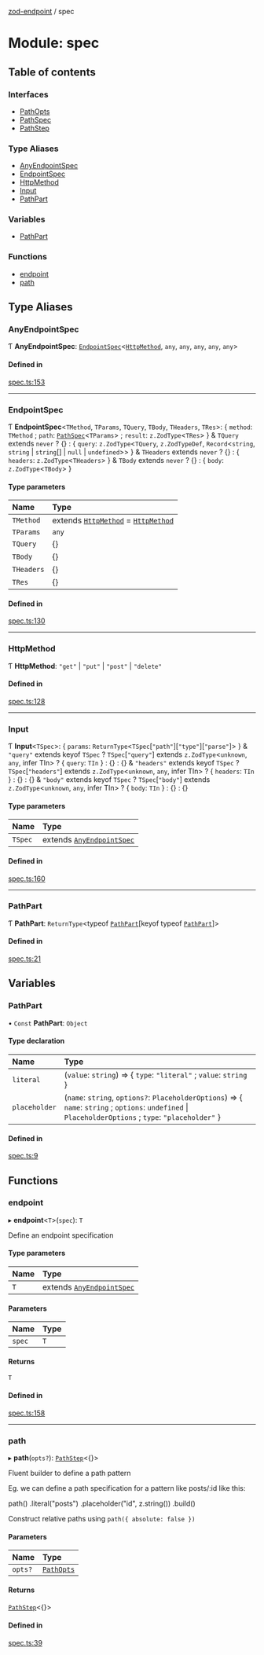 [zod-endpoint](../README.md) / spec

# Module: spec

## Table of contents

### Interfaces

- [PathOpts](../interfaces/spec.PathOpts.md)
- [PathSpec](../interfaces/spec.PathSpec.md)
- [PathStep](../interfaces/spec.PathStep.md)

### Type Aliases

- [AnyEndpointSpec](spec.md#anyendpointspec)
- [EndpointSpec](spec.md#endpointspec)
- [HttpMethod](spec.md#httpmethod)
- [Input](spec.md#input)
- [PathPart](spec.md#pathpart)

### Variables

- [PathPart](spec.md#pathpart-1)

### Functions

- [endpoint](spec.md#endpoint)
- [path](spec.md#path)

## Type Aliases

### AnyEndpointSpec

Ƭ **AnyEndpointSpec**: [`EndpointSpec`](spec.md#endpointspec)<[`HttpMethod`](spec.md#httpmethod), `any`, `any`, `any`, `any`, `any`\>

#### Defined in

[spec.ts:153](https://github.com/lorefnon/zod-endpoint/blob/3866358/src/spec.ts#L153)

___

### EndpointSpec

Ƭ **EndpointSpec**<`TMethod`, `TParams`, `TQuery`, `TBody`, `THeaders`, `TRes`\>: { `method`: `TMethod` ; `path`: [`PathSpec`](../interfaces/spec.PathSpec.md)<`TParams`\> ; `result`: `z.ZodType`<`TRes`\>  } & `TQuery` extends `never` ? {} : { `query`: `z.ZodType`<`TQuery`, `z.ZodTypeDef`, `Record`<`string`, `string` \| `string`[] \| ``null`` \| `undefined`\>\>  } & `THeaders` extends `never` ? {} : { `headers`: `z.ZodType`<`THeaders`\>  } & `TBody` extends `never` ? {} : { `body`: `z.ZodType`<`TBody`\>  }

#### Type parameters

| Name | Type |
| :------ | :------ |
| `TMethod` | extends [`HttpMethod`](spec.md#httpmethod) = [`HttpMethod`](spec.md#httpmethod) |
| `TParams` | `any` |
| `TQuery` | {} |
| `TBody` | {} |
| `THeaders` | {} |
| `TRes` | {} |

#### Defined in

[spec.ts:130](https://github.com/lorefnon/zod-endpoint/blob/3866358/src/spec.ts#L130)

___

### HttpMethod

Ƭ **HttpMethod**: ``"get"`` \| ``"put"`` \| ``"post"`` \| ``"delete"``

#### Defined in

[spec.ts:128](https://github.com/lorefnon/zod-endpoint/blob/3866358/src/spec.ts#L128)

___

### Input

Ƭ **Input**<`TSpec`\>: { `params`: `ReturnType`<`TSpec`[``"path"``][``"type"``][``"parse"``]\>  } & ``"query"`` extends keyof `TSpec` ? `TSpec`[``"query"``] extends `z.ZodType`<`unknown`, `any`, infer TIn\> ? { `query`: `TIn`  } : {} : {} & ``"headers"`` extends keyof `TSpec` ? `TSpec`[``"headers"``] extends `z.ZodType`<`unknown`, `any`, infer TIn\> ? { `headers`: `TIn`  } : {} : {} & ``"body"`` extends keyof `TSpec` ? `TSpec`[``"body"``] extends `z.ZodType`<`unknown`, `any`, infer TIn\> ? { `body`: `TIn`  } : {} : {}

#### Type parameters

| Name | Type |
| :------ | :------ |
| `TSpec` | extends [`AnyEndpointSpec`](spec.md#anyendpointspec) |

#### Defined in

[spec.ts:160](https://github.com/lorefnon/zod-endpoint/blob/3866358/src/spec.ts#L160)

___

### PathPart

Ƭ **PathPart**: `ReturnType`<typeof [`PathPart`](spec.md#pathpart-1)[keyof typeof [`PathPart`](spec.md#pathpart-1)]\>

#### Defined in

[spec.ts:21](https://github.com/lorefnon/zod-endpoint/blob/3866358/src/spec.ts#L21)

## Variables

### PathPart

• `Const` **PathPart**: `Object`

#### Type declaration

| Name | Type |
| :------ | :------ |
| `literal` | (`value`: `string`) => { `type`: ``"literal"`` ; `value`: `string`  } |
| `placeholder` | (`name`: `string`, `options?`: `PlaceholderOptions`) => { `name`: `string` ; `options`: `undefined` \| `PlaceholderOptions` ; `type`: ``"placeholder"``  } |

#### Defined in

[spec.ts:9](https://github.com/lorefnon/zod-endpoint/blob/3866358/src/spec.ts#L9)

## Functions

### endpoint

▸ **endpoint**<`T`\>(`spec`): `T`

Define an endpoint specification

#### Type parameters

| Name | Type |
| :------ | :------ |
| `T` | extends [`AnyEndpointSpec`](spec.md#anyendpointspec) |

#### Parameters

| Name | Type |
| :------ | :------ |
| `spec` | `T` |

#### Returns

`T`

#### Defined in

[spec.ts:158](https://github.com/lorefnon/zod-endpoint/blob/3866358/src/spec.ts#L158)

___

### path

▸ **path**(`opts?`): [`PathStep`](../interfaces/spec.PathStep.md)<{}\>

Fluent builder to define a path pattern

Eg. we can define a path specification for a pattern like posts/:id like this:

   path()
      .literal("posts")
      .placeholder("id", z.string())
      .build()

Construct relative paths using `path({ absolute: false })`

#### Parameters

| Name | Type |
| :------ | :------ |
| `opts?` | [`PathOpts`](../interfaces/spec.PathOpts.md) |

#### Returns

[`PathStep`](../interfaces/spec.PathStep.md)<{}\>

#### Defined in

[spec.ts:39](https://github.com/lorefnon/zod-endpoint/blob/3866358/src/spec.ts#L39)
